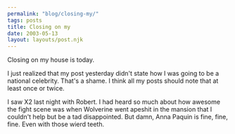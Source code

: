 ```yaml
---
permalink: "blog/closing-my/"
tags: posts
title: Closing on my
date: 2003-05-13
layout: layouts/post.njk
---
```


Closing on my house is today.

I just realized that my post yesterday didn't state how I was going to be a national celebrity. That's a shame. I think all my posts should note that at least once or twice.

I saw X2 last night with Robert. I had heard so much about how awesome the fight scene was when Wolverine went apeshit in the mansion that I couldn't help but be a tad disappointed. But damn, Anna Paquin is fine, fine, fine. Even with those wierd teeth.